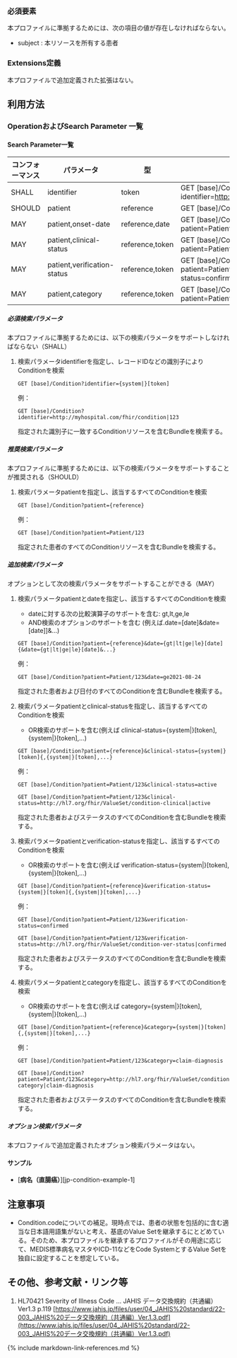 ### 必須要素

本プロファイルに準拠するためには、次の項目の値が存在しなければならない。

- subject : 本リソースを所有する患者

### Extensions定義

 本プロファイルで追加定義された拡張はない。

## 利用方法

### OperationおよびSearch Parameter 一覧

#### Search Parameter一覧

| コンフォーマンス    | パラメータ                   | 型         | 例                                                                                 |
| ---------------- | -------------------------- |  --------- | ---------------------------------------------------------------------------------- |
| SHALL            | identifier                 | token      | GET [base]/Condition?identifier=http://myhospital.com/fhir/condition\|123 |
| SHOULD           | patient                    | reference  | GET [base]/Condition?patient=Patient/123                                        |
| MAY              | patient,onset-date         | reference,date | GET [base]/Condition?patient=Patient/123&onset-date=ge2021-08-24             |
| MAY              | patient,clinical-status     | reference,token | GET [base]/Condition?patient=Patient/123&clinical-status=active              |
| MAY              | patient,verification-status | reference,token | GET [base]/Condition?patient=Patient/123&verification-status=confirmed       |
| MAY              | patient,category           | reference,token | GET [base]/Condition??patient=Patient/123&category=food                  |

##### 必須検索パラメータ

本プロファイルに準拠するためには、以下の検索パラメータをサポートしなければならない（SHALL）

1. 検索パラメータidentifierを指定し、レコードIDなどの識別子によりConditionを検索

   ```
   GET [base]/Condition?identifier={system|}[token]
   ```
   例：
   ```
   GET [base]/Condition?identifier=http://myhospital.com/fhir/condition|123
   ```
   
   指定された識別子に一致するConditionリソースを含むBundleを検索する。

##### 推奨検索パラメータ

本プロファイルに準拠するためには、以下の検索パラメータをサポートすることが推奨される（SHOULD）

1. 検索パラメータpatientを指定し、該当するすべてのConditionを検索

   ```
   GET [base]/Condition?patient={reference}
   ```
   例：
   ```
   GET [base]/Condition?patient=Patient/123
   ```
   
   指定された患者のすべてのConditionリソースを含むBundleを検索する。

##### 追加検索パラメータ

オプションとして次の検索パラメータをサポートすることができる（MAY）

1. 検索パラメータpatientとdateを指定し、該当するすべてのConditionを検索

      * dateに対する次の比較演算子のサポートを含む: gt,lt,ge,le
      * AND検索のオプションのサポートを含む (例えば.date=[date]&date=[date]]&...)
      
      ```
      GET [base]/Condition?patient={reference}&date={gt|lt|ge|le}[date]{&date={gt|lt|ge|le}[date]&...}
      ```
      例：
      ```
      GET [base]/Condition?patient=Patient/123&date=ge2021-08-24
      ```
   
      指定された患者および日付のすべてのConditionを含むBundleを検索する。

2. 検索パラメータpatientとclinical-statusを指定し、該当するすべてのConditionを検索

      * OR検索のサポートを含む(例えば clinical-status={system\|}[token],{system\|}[token],...)
      
      ```
      GET [base]/Condition?patient={reference}&clinical-status={system|}[token]{,{system|}[token],...}
      ```
      例：
      ```
      GET [base]/Condition?patient=Patient/123&clinical-status=active
      ```
      ```
      GET [base]/Condition?patient=Patient/123&clinical-status=http://hl7.org/fhir/ValueSet/condition-clinical|active
      ```
   
      指定された患者およびステータスのすべてのConditionを含むBundleを検索する。

3. 検索パラメータpatientとverification-statusを指定し、該当するすべてのConditionを検索

      * OR検索のサポートを含む(例えば verification-status={system\|}[token],{system\|}[token],...)
      
      ```
      GET [base]/Condition?patient={reference}&verification-status={system|}[token]{,{system|}[token],...}
      ```
      例：
      ```
      GET [base]/Condition?patient=Patient/123&verification-status=confirmed
      ```
      ```
      GET [base]/Condition?patient=Patient/123&verification-status=http://hl7.org/fhir/ValueSet/condition-ver-status|confirmed
      ```
   
      指定された患者およびステータスのすべてのConditionを含むBundleを検索する。

4. 検索パラメータpatientとcategoryを指定し、該当するすべてのConditionを検索

      * OR検索のサポートを含む(例えば category={system\|}[token],{system\|}[token],...)

      ```
      GET [base]/Condition?patient={reference}&category={system|}[token]{,{system|}[token],...}
      ```  
      例：
      ```
      GET [base]/Condition?patient=Patient/123&category=claim-diagnosis
      ``` 
      ```
      GET [base]/Condition?patient=Patient/123&category=http://hl7.org/fhir/ValueSet/condition-category|claim-diagnosis
      ``` 

      指定された患者およびステータスのすべてのConditionを含むBundleを検索する。

##### オプション検索パラメータ 

 本プロファイルで追加定義されたオプション検索パラメータはない。

#### サンプル

* [**病名（直腸癌）**][jp-condition-example-1]

## 注意事項

- Condition.codeについての補足。現時点では、患者の状態を包括的に含む適当な日本語用語集がないと考え、基底のValue Setを継承するにとどめている。そのため、本プロファイルを継承するプロファイルがその用途に応じて、MEDIS標準病名マスタやICD-11などをCode SystemとするValue Setを独自に設定することを想定している。

## その他、参考文献・リンク等

1. HL70421 Severity of Illness Code ... JAHIS データ交換規約（共通編）Ver1.3 p.119 [https://www.jahis.jp/files/user/04_JAHIS%20standard/22-003_JAHIS%20データ交換規約（共通編）Ver.1.3.pdf](https://www.jahis.jp/files/user/04_JAHIS%20standard/22-003_JAHIS%20データ交換規約（共通編）Ver.1.3.pdf)

{% include markdown-link-references.md %}
